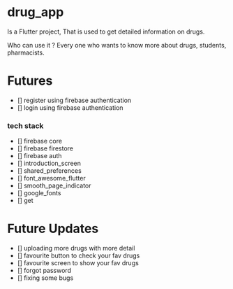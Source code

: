# drug_app

Is a Flutter project, That is used to get detailed information on drugs.

Who can use it ?
Every one who wants to know more about drugs, students, pharmacists.




# Futures
- [] register using firebase authentication
- [] login    using firebase authentication


### tech stack
- [] firebase core
- [] firebase firestore
- [] firebase auth
- [] introduction_screen
- [] shared_preferences
- [] font_awesome_flutter
- [] smooth_page_indicator
- [] google_fonts
- [] get


# Future Updates
- [] uploading more drugs with more detail
- [] favourite button to check your fav drugs
- [] favourite screen to show your fav drugs
- [] forgot password
- [] fixing some bugs


